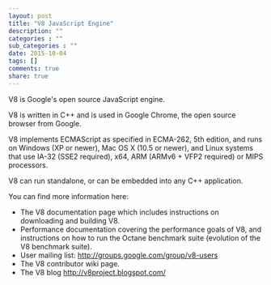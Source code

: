 ```yaml
---
layout: post
title: "V8 JavaScript Engine"
description: ""
categories : ""
sub_categories : ""
date: 2015-10-04
tags: []
comments: true
share: true
---
```


  

V8 is Google's open source JavaScript engine.

  

V8 is written in C++ and is used in Google Chrome, the open source browser
from Google.

  

V8 implements ECMAScript as specified in ECMA-262, 5th edition, and runs on
Windows (XP or newer), Mac OS X (10.5 or newer), and Linux systems that use
IA-32 (SSE2 required), x64, ARM (ARMv6 + VFP2 required) or MIPS processors.

  

V8 can run standalone, or can be embedded into any C++ application.

  

You can find more information here:

  * The V8 documentation page which includes instructions on downloading and building V8.
  * Performance documentation covering the performance goals of V8, and instructions on how to run the Octane benchmark suite (evolution of the V8 benchmark suite).
  * User mailing list: http://groups.google.com/group/v8-users
  * The V8 contributor wiki page.
  * The V8 blog http://v8project.blogspot.com/

  

